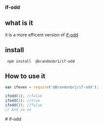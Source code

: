 ### if-odd

## what is it
it is a  more efficent version of [if-odd](https://github.com/samuelmarina/if-odd/)

## install
` npm install  @brandonbr1/if-odd`

## How to use it
```js
var ifeven = require('@Brandonbr1/if-odd');

ifodd(1); //false
ifodd(2); //true
ifodd(3); //false
// And so on
```
#   i f - o d d  
 